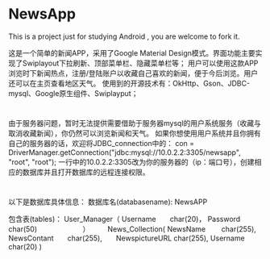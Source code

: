 # NewsApp
 This is a project just for studying Android , you are welcome to fork it. 

 这是一个简单的新闻APP，采用了Google Material Design模式。界面功能主要实现了Swiplayout下拉刷新、顶部菜单栏、隐藏菜单栏等；
 用户可以使用这款APP浏览时下新闻热点，注册/登陆账户以收藏自己喜欢的新闻，便于今后浏览。用户还可以在主页查看地区天气。
 使用到的开源技术有：OkHttp、Gson、JDBC-mysql、Google原生组件、Swiplayput；

#
 由于服务器问题，暂时无法提供需要借助于服务器mysql的用户系统服务（收藏与取消收藏新闻），你仍然可以浏览新闻和天气。
 如果你想使用用户系统并且你拥有自己的服务器的话，欢迎将JDBC_connection中的：
 con = DriverManager.getConnection("jdbc:mysql://10.0.2.2:3305/newsapp", "root", "root");
 一行中的10.0.2.2:3305改为你的服务器的（ip：端口号），创建相应的数据库并且打开数据库的远程连接权限。
#
 以下是数据库具体信息：
 数据库名(databasename):  NewsAPP

 包含表(tables)： User_Manager（
                      Username        char(20)，
                      Password        char(50)
                               ）
                  News_Collection(
                      NewsName        char(255),
                      NewsContant       char(255),       
                      NewspictureURL    char(255),
                      Username          char(20)
                       )
